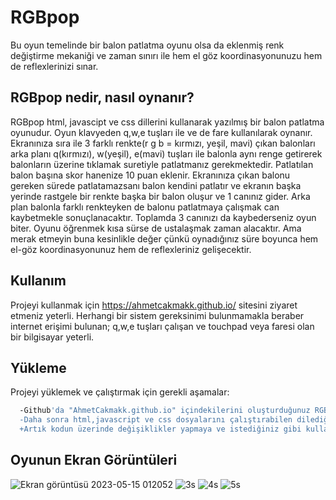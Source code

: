 
# RGBpop

Bu oyun temelinde bir balon patlatma oyunu olsa da eklenmiş renk değiştirme mekaniği ve zaman sınırı ile hem el göz koordinasyonunuzu hem de reflexlerinizi sınar.


## RGBpop nedir, nasıl oynanır?
RGBpop html, javascipt ve css dillerini kullanarak yazılmış bir balon patlatma oyunudur. Oyun klavyeden q,w,e tuşları ile ve de fare kullanılarak oynanır. Ekranınıza sıra ile 3 farklı renkte(r g b = kırmızı, yeşil, mavi) çıkan balonları arka planı q(kırmızı), w(yeşil), e(mavi) tuşları ile balonla aynı renge getirerek balonların üzerine tıklamak suretiyle patlatmanız gerekmektedir. Patlatılan balon başına skor hanenize 10 puan eklenir. Ekranınıza çıkan balonu gereken sürede patlatamazsanı balon kendini patlatır ve ekranın başka yerinde rastgele bir renkte başka bir balon oluşur ve 1 canınız gider. Arka plan balonla farklı renkteyken de balonu patlatmaya çalışmak can kaybetmekle sonuçlanacaktır. Toplamda 3 canınızı da kaybederseniz oyun biter. Oyunu öğrenmek kısa sürse de ustalaşmak zaman alacaktır. Ama merak etmeyin buna kesinlikle değer çünkü oynadığınız süre boyunca hem el-göz koordinasyonunuz hem de reflexleriniz gelişecektir.




  
## Kullanım

Projeyi kullanmak için https://ahmetcakmakk.github.io/ sitesini ziyaret etmeniz yeterli. Herhangi bir sistem gereksinimi bulunmamakla beraber internet erişimi bulunan; q,w,e tuşları çalışan ve touchpad veya faresi olan bir bilgisayar yeterli.


  
## Yükleme 

Projeyi yüklemek ve çalıştırmak için gerekli aşamalar:

```bash 
  -Github'da "AhmetCakmakk.github.io" içindekilerini oluşturduğunuz RGBpop isimli klasöre kaydedin.
  -Daha sonra html,javascript ve css dosyalarını çalıştırabilen dilediğiniz editörden dosyayı açın.
  +Artık kodun üzerinde değişiklikler yapmaya ve istediğiniz gibi kullanmaya hazırsınız.
```
    
## Oyunun Ekran Görüntüleri
![Ekran görüntüsü 2023-05-15 012052](https://github.com/AhmetCakmakk/AhmetCakmakk.github.io/assets/91977304/2779d17d-0637-4f7a-8eb8-b5f179043db1)
![3s](https://github.com/AhmetCakmakk/AhmetCakmakk.github.io/assets/91977304/b1ae9542-fcb6-4d87-970f-4e52de27921a)
![4s](https://github.com/AhmetCakmakk/AhmetCakmakk.github.io/assets/91977304/994e9c5b-b1d0-41f2-9404-fc967dcbdafe)
![5s](https://github.com/AhmetCakmakk/AhmetCakmakk.github.io/assets/91977304/2ca0b26f-2bdf-42e8-be11-8902a5f17154)


  
